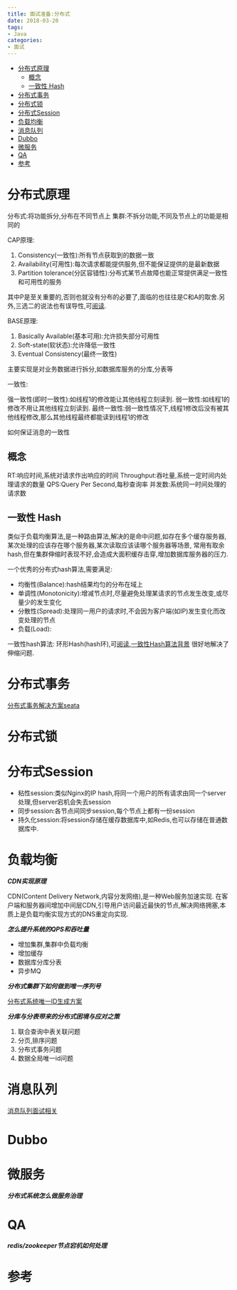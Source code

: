 ```yaml
---
title: 面试准备:分布式
date: 2018-03-20
tags:
- Java
categories:
- 面试
---
```

<!-- TOC -->

- [分布式原理](#分布式原理)
    - [概念](#概念)
    - [一致性 Hash](#一致性-hash)
- [分布式事务](#分布式事务)
- [分布式锁](#分布式锁)
- [分布式Session](#分布式session)
- [负载均衡](#负载均衡)
- [消息队列](#消息队列)
- [Dubbo](#dubbo)
- [微服务](#微服务)
- [QA](#qa)
- [参考](#参考)

<!-- /TOC -->

# 分布式原理

分布式:将功能拆分,分布在不同节点上
集群:不拆分功能,不同及节点上的功能是相同的

CAP原理:

1. Consistency(一致性):所有节点获取到的数据一致
2. Availability(可用性):每次请求都能提供服务,但不能保证提供的是最新数据
3. Partition tolerance(分区容错性):分布式某节点故障也能正常提供满足一致性和可用性的服务

其中P是至关重要的,否则也就没有分布的必要了,面临的也往往是C和A的取舍.另外,三选二的说法也有误导性,可[阅读][1].

BASE原理:

1. Basically Available(基本可用):允许损失部分可用性
2. Soft-state(软状态):允许降低一致性
3. Eventual Consistency(最终一致性)

主要实现是对业务数据进行拆分,如数据库服务的分库,分表等

一致性:

强一致性(即时一致性):如线程1的修改能让其他线程立刻读到.
弱一致性:如线程1的修改不用让其他线程立刻读到.
最终一致性:弱一致性情况下,线程1修改后没有被其他线程修改,那么其他线程最终都能读到线程1的修改

如何保证消息的一致性

## 概念

RT:响应时间,系统对请求作出响应的时间
Throughput:吞吐量,系统一定时间内处理请求的数量
QPS:Query Per Second,每秒查询率
并发数:系统同一时间处理的请求数

## 一致性 Hash

类似于负载均衡算法,是一种路由算法,解决的是命中问题,如存在多个缓存服务器,某次处理的应该存在哪个服务器,某次读取应该读哪个服务器等场景,
常用有取余hash,但在集群伸缩时表现不好,会造成大面积缓存击穿,增加数据库服务器的压力.

一个优秀的分布式hash算法,需要满足:

* 均衡性(Balance):hash结果均匀的分布在域上
* 单调性(Monotonicity):增减节点时,尽量避免处理某请求的节点发生改变,或尽量少的发生变化
* 分散性(Spread):处理同一用户的请求时,不会因为客户端(如IP)发生变化而改变处理的节点
* 负载(Load):

一致性hash算法:
环形Hash(hash环),可[阅读][2],[一致性Hash算法背景](https://www.cnblogs.com/lpfuture/p/5796398.html)
很好地解决了伸缩问题.

# 分布式事务

[分布式事务解决方案seata](https://github.com/seata/seata)

# 分布式锁

# 分布式Session

* 粘性session:类似Nginx的IP hash,将同一个用户的所有请求由同一个server处理,但server宕机会失去session
* 同步session:各节点间同步session,每个节点上都有一份session
* 持久化session:将session存储在缓存数据库中,如Redis,也可以存储在普通数据库中.

# 负载均衡

***CDN实现原理***

CDN(Content Delivery Network,内容分发网络),是一种Web服务加速实现.
在客户端和服务器间增加中间层CDN,引导用户访问最近最快的节点,解决网络拥塞,本质上是负载均衡实现方式的DNS重定向实现.

***怎么提升系统的QPS和吞吐量***

* 增加集群,集群中负载均衡
* 增加缓存
* 数据库分库分表
* 异步MQ

***分布式集群下如何做到唯一序列号***

[分布式系统唯一ID生成方案](https://www.cnblogs.com/haoxinyue/p/5208136.html)

***分库与分表带来的分布式困境与应对之策***

1. 联合查询中表关联问题
2. 分页,排序问题
3. 分布式事务问题
4. 数据全局唯一id问题

# 消息队列

[消息队列面试相关](https://blog.csdn.net/u014801403/article/details/80308353)

# Dubbo



# 微服务



***分布式系统怎么做服务治理***




# QA

***redis/zookeeper节点宕机如何处理***



# 参考

[1]:http://www.cnblogs.com/hxsyl/p/4381980.html
[2]:https://segmentfault.com/a/1190000013533592


